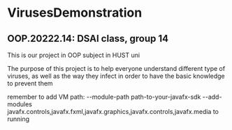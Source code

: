 # VirusesDemonstration
## OOP.20222.14: DSAI class, group 14
This is our project in OOP subject in HUST uni

The purpose of this project is to help everyone understand different type of viruses, as well as the way they infect in order to have the basic knowledge to prevent them

remember to add VM path: --module-path path-to-your-javafx-sdk --add-modules javafx.controls,javafx.fxml,javafx.graphics,javafx.controls,javafx.media to running
